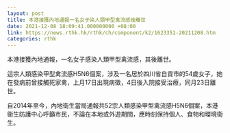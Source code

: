 ```yaml
---
layout: post
title: 本港接獲內地通報一名女子染人類甲型禽流感後離世
date: 2021-12-08 18:09:41.000000000 +08:00
link: https://news.rthk.hk/rthk/ch/component/k2/1623351-20211208.htm
categories: rthk
---
```


本港接獲內地通報，一名女子感染人類甲型禽流感，其後離世。

這宗人類感染甲型禽流感H5N6個案，涉及一名居於四川省自貢市的54歲女子，她在發病前曾接觸死家禽，上月17日出現病徵，4日後入院接受治療，同月23日離世。

自2014年至今，內地衛生當局通報共52宗人類感染甲型禽流感H5N6個案，本港衞生防護中心呼籲市民，不論在本地或外遊期間，應時刻保持個人、食物和環境衛生。
